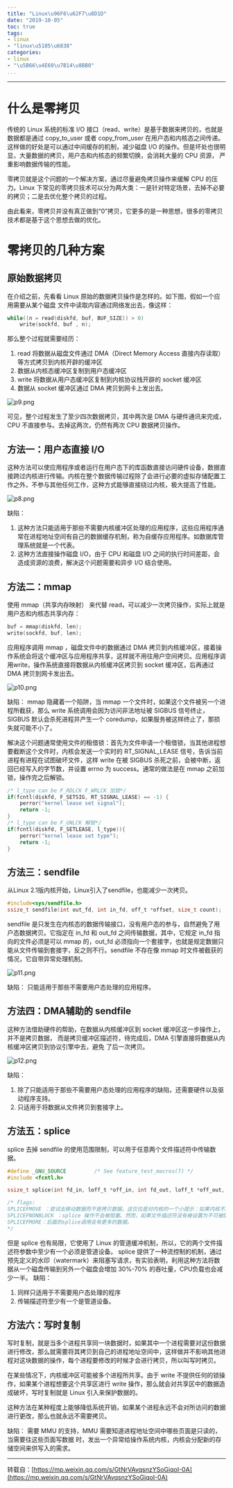 ```yaml
---
title: "Linux\u96F6\u62F7\u8D1D"
date: "2019-10-05"
toc: true
tags:
- linux
- "linux\u5185\u6838"
categories:
- linux
- "\u5B66\u4E60\u7B14\u8BB0"
...
```

--- 
# 什么是零拷贝

传统的 Linux 系统的标准 I/O 接口（read、write）是基于数据来拷贝的，也就是数据都是通过 copy_to_user 或者 copy_from_user 在用户态和内核态之间传递。这样做的好处是可以通过中间缓存的机制，减少磁盘 I/O 的操作。但是坏处也很明显，大量数据的拷贝，用户态和内核态的频繁切换，会消耗大量的 CPU 资源， 严重影响数据传输的性能。

零拷贝就是这个问题的一个解决方案，通过尽量避免拷贝操作来缓解 CPU 的压力。Linux 下常见的零拷贝技术可以分为两大类：一是针对特定场景，去掉不必要的拷贝；二是去优化整个拷贝的过程。 

由此看来，零拷贝并没有真正做到“0”拷贝，它更多的是一种思想，很多的零拷贝技术都是基于这个思想去做的优化。

# 零拷贝的几种方案

## 原始数据拷贝

在介绍之前，先看看 Linux 原始的数据拷贝操作是怎样的。如下图，假如一个应用需要从某个磁盘 文件中读取内容通过网络发出去，像这样：

``` c
while((n = read(diskfd, buf, BUF_SIZE)) > 0)
    write(sockfd, buf , n);
```

那么整个过程就需要经历：

1. read 将数据从磁盘文件通过 DMA（Direct Memory Access 直接内存读取） 等方式拷贝到内核开辟的缓冲区
2. 数据从内核态缓冲区复制到用户态缓冲区
3. write 将数据从用户态缓冲区复制到内核协议栈开辟的 socket 缓冲区
4. 数据从 socket 缓冲区通过 DMA 拷贝到网卡上发出去。

![p9.png](/img/zerocopy/ori.png)

可见，整个过程发生了至少四次数据拷贝，其中两次是 DMA 与硬件通讯来完成，CPU 不直接参与。去掉这两次，仍然有两次 CPU 数据拷贝操作。

## 方法一：用户态直接 I/O

这种方法可以使应用程序或者运行在用户态下的库函数直接访问硬件设备，数据直接跨过内核进行传输。内核在整个数据传输过程除了会进行必要的虚拟存储配置工作之外，不参与其他任何工作，这种方式能够直接绕过内核，极大提高了性能。

![p8.png](/img/zerocopy/dirio.png)

缺陷：
1. 这种方法只能适用于那些不需要内核缓冲区处理的应用程序，这些应用程序通常在进程地址空间有自己的数据缓存机制，称为自缓存应用程序。如数据库管理系统就是一个代表。
2. 这种方法直接操作磁盘 I/O，由于 CPU 和磁盘 I/O 之间的执行时间差距，会造成资源的浪费，解决这个问题需要和异步 I/O 结合使用。

## 方法二：mmap

使用 mmap（共享内存映射） 来代替 read，可以减少一次拷贝操作，实际上就是用户态和内核态共享内存：

``` c
buf = mmap(diskfd, len);
write(sockfd, buf, len);
```

应用程序调用 mmap ，磁盘文件中的数据通过 DMA 拷贝到内核缓冲区，接着操作系统会将这个缓冲区与应用程序共享，这样就不用往用户空间拷贝。应用程序调用write，操作系统直接将数据从内核缓冲区拷贝到 socket 缓冲区，后再通过 DMA 拷贝到网卡发出去。

![p10.png](/img/zerocopy/mmap.png)

缺陷：
mmap 隐藏着一个陷阱，当 mmap 一个文件时，如果这个文件被另一个进程所截获，那么 write 系统调用会因为访问非法地址被 SIGBUS 信号终止，SIGBUS 默认会杀死进程并产生一个 coredump，如果服务被这样终止了，那损失就可能不小了。

解决这个问题通常使用文件的租借锁：首先为文件申请一个租借锁，当其他进程想要截断这个文件时，内核会发送一个实时的  RT_SIGNAL_LEASE 信号，告诉当前进程有进程在试图破坏文件，这样 write 在被 SIGBUS 杀死之前，会被中断，返回已经写入的字节数，并设置 errno 为 success。通常的做法是在 mmap 之前加锁，操作完之后解锁。

``` c
/* l_type can be F_RDLCK F_WRLCK 加锁*/
if(fcntl(diskfd, F_SETSIG, RT_SIGNAL_LEASE) == -1) {
    perror("kernel lease set signal");
    return -1;
}
/* l_type can be F_UNLCK 解锁*/
if(fcntl(diskfd, F_SETLEASE, l_type)){
    perror("kernel lease set type");
    return -1;
}
```

## 方法三：sendfile

从Linux 2.1版内核开始，Linux引入了sendfile，也能减少一次拷贝。

``` c
#include<sys/sendfile.h>
ssize_t sendfile(int out_fd, int in_fd, off_t *offset, size_t count);
```

sendfile 是只发生在内核态的数据传输接口，没有用户态的参与，自然避免了用户态数据拷贝。它指定在 in_fd 和 out_fd 之间传输数据，其中，它规定 in_fd 指向的文件必须是可以 mmap 的，out_fd 必须指向一个套接字，也就是规定数据只能从文件传输到套接字，反之则不行。sendfile 不存在像 mmap 时文件被截获的情况，它自带异常处理机制。

![p11.png](/img/zerocopy/sendfile.png)

缺陷：
只能适用于那些不需要用户态处理的应用程序。

## 方法四：DMA辅助的 sendfile

这种方法借助硬件的帮助，在数据从内核缓冲区到 socket 缓冲区这一步操作上，并不是拷贝数据， 而是拷贝缓冲区描述符，待完成后，DMA 引擎直接将数据从内核缓冲区拷贝到协议引擎中去，避免 了后一次拷贝。

![p12.png](/img/zerocopy/dmasendfile.png)

缺陷：
1. 除了只能适用于那些不需要用户态处理的应用程序的缺陷，还需要硬件以及驱动程序支持。
2. 只适用于将数据从文件拷贝到套接字上。

## 方法五：splice

splice 去掉 sendfile 的使用范围限制，可以用于任意两个文件描述符中传输数据。

``` c
#define _GNU_SOURCE         /* See feature_test_macros(7) */
#include <fcntl.h>

ssize_t splice(int fd_in, loff_t *off_in, int fd_out, loff_t *off_out, size_t len, unsigned int flags);

/* flags:
SPLICEFMOVE ：尝试去移动数据而不是拷贝数据。这仅仅是对内核的一个小提示：如果内核不能从pipe移动数据或者pipe的缓存不是一个整页面，仍然需要拷贝数据。Linux最初的实现有些问题，所以从2.6.21开始这个选项不起作用，后面的Linux版本应该会实现。
SPLICEFNONBLOCK ：splice 操作不会被阻塞。然而，如果文件描述符没有被设置为不可被阻塞方式的 I/O ，那么调用 splice 有可能仍然被阻塞。
SPLICEFMORE：后面的splice调用会有更多的数据。
*/
```

但是 splice 也有局限，它使用了 Linux 的管道缓冲机制，所以，它的两个文件描述符参数中至少有一个必须是管道设备。
splice 提供了一种流控制的机制，通过预先定义的水印（watermark）来阻塞写请求，有实验表明，利用这种方法将数据从一个磁盘传输到另外一个磁盘会增加 30%-70% 的吞吐量，CPU负载也会减少一半。
缺陷：
1. 同样只适用于不需要用户态处理的程序
2. 传输描述符至少有一个是管道设备。

## 方法六：写时复制

写时复制，就是当多个进程共享同一块数据时，如果其中一个进程需要对这份数据进行修改，那么就需要将其拷贝到自己的进程地址空间中，这样做并不影响其他进程对这块数据的操作，每个进程要修改的时候才会进行拷贝，所以叫写时拷贝。

在某些情况下，内核缓冲区可能被多个进程所共享。由于 write 不提供任何的锁操作，如果某个进程想要这个共享区进行 write 操作，那么就会对共享区中的数据造成破坏，写时复制就是 Linux 引入来保护数据的。

这种方法在某种程度上能够降低系统开销，如果某个进程永远不会对所访问的数据进行更改，那么也就永远不需要拷贝。

缺陷：
需要 MMU 的支持，MMU 需要知道进程地址空间中哪些页面是只读的，当需要往这些页面写数据 时，发出一个异常给操作系统内核，内核会分配新的存储空间来供写入的需求。

* * *


转载自：[https://mp.weixin.qq.com/s/GtNrVAvqsnzYSoGiqoI-0A](https://mp.weixin.qq.com/s/GtNrVAvqsnzYSoGiqoI-0A)